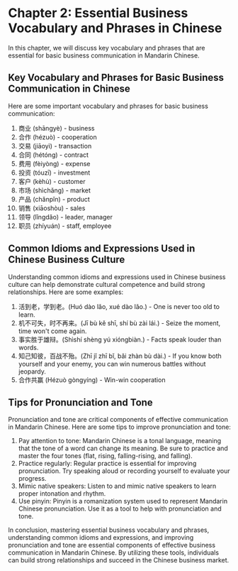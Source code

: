 Chapter 2: Essential Business Vocabulary and Phrases in Chinese
===============================================================

In this chapter, we will discuss key vocabulary and phrases that are essential for basic business communication in Mandarin Chinese.

Key Vocabulary and Phrases for Basic Business Communication in Chinese
----------------------------------------------------------------------

Here are some important vocabulary and phrases for basic business communication:

1. 商业 (shāngyè) - business
2. 合作 (hézuò) - cooperation
3. 交易 (jiāoyì) - transaction
4. 合同 (hétóng) - contract
5. 费用 (fèiyòng) - expense
6. 投资 (tóuzī) - investment
7. 客户 (kèhù) - customer
8. 市场 (shìchǎng) - market
9. 产品 (chǎnpǐn) - product
10. 销售 (xiāoshòu) - sales
11. 领导 (lǐngdǎo) - leader, manager
12. 职员 (zhíyuán) - staff, employee

Common Idioms and Expressions Used in Chinese Business Culture
--------------------------------------------------------------

Understanding common idioms and expressions used in Chinese business culture can help demonstrate cultural competence and build strong relationships. Here are some examples:

1. 活到老，学到老。(Huó dào lǎo, xué dào lǎo.) - One is never too old to learn.
2. 机不可失，时不再来。(Jī bù kě shī, shí bù zài lái.) - Seize the moment, time won't come again.
3. 事实胜于雄辩。(Shìshí shèng yú xióngbiàn.) - Facts speak louder than words.
4. 知己知彼，百战不殆。(Zhī jǐ zhī bǐ, bǎi zhàn bù dài.) - If you know both yourself and your enemy, you can win numerous battles without jeopardy.
5. 合作共赢 (Hézuò gòngyíng) - Win-win cooperation

Tips for Pronunciation and Tone
-------------------------------

Pronunciation and tone are critical components of effective communication in Mandarin Chinese. Here are some tips to improve pronunciation and tone:

1. Pay attention to tone: Mandarin Chinese is a tonal language, meaning that the tone of a word can change its meaning. Be sure to practice and master the four tones (flat, rising, falling-rising, and falling).
2. Practice regularly: Regular practice is essential for improving pronunciation. Try speaking aloud or recording yourself to evaluate your progress.
3. Mimic native speakers: Listen to and mimic native speakers to learn proper intonation and rhythm.
4. Use pinyin: Pinyin is a romanization system used to represent Mandarin Chinese pronunciation. Use it as a tool to help with pronunciation and tone.

In conclusion, mastering essential business vocabulary and phrases, understanding common idioms and expressions, and improving pronunciation and tone are essential components of effective business communication in Mandarin Chinese. By utilizing these tools, individuals can build strong relationships and succeed in the Chinese business market.
